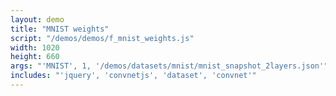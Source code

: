 ```yaml
---
layout: demo
title: "MNIST weights"
script: "/demos/demos/f_mnist_weights.js"
width: 1020
height: 660
args: "'MNIST', 1, '/demos/datasets/mnist/mnist_snapshot_2layers.json'"
includes: "'jquery', 'convnetjs', 'dataset', 'convnet'"
---
```



